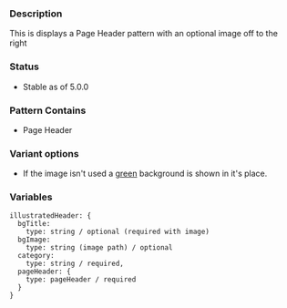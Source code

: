 ### Description
This is displays a Page Header pattern with an optional image off to the right

### Status
* Stable as of 5.0.0

### Pattern Contains
* Page Header

### Variant options
* If the image isn't used a [green](./?p=organisms-illustrated-header-colored) background is shown in it's place.


### Variables
~~~
illustratedHeader: {
  bgTitle: 
    type: string / optional (required with image)
  bgImage: 
    type: string (image path) / optional
  category: 
    type: string / required,
  pageHeader: {
    type: pageHeader / required
  }
}
~~~
